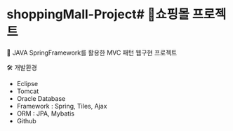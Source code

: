 # shoppingMall-Project# 🛒쇼핑몰 프로젝트

💾 JAVA SpringFramework를 활용한 MVC 패턴 웹구현 프로젝트

 

🛠 개발환경

- Eclipse
- Tomcat
- Oracle Database
- Framework : Spring, Tiles, Ajax
- ORM : JPA, Mybatis
- Github

